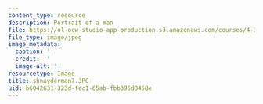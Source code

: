 ```yaml
---
content_type: resource
description: Portrait of a man
file: https://ol-ocw-studio-app-production.s3.amazonaws.com/courses/4-341-introduction-to-photography-fall-2002/b6042631323dfec165abfbb395d8458e_shnayderman7.JPG
file_type: image/jpeg
image_metadata:
  caption: ''
  credit: ''
  image-alt: ''
resourcetype: Image
title: shnayderman7.JPG
uid: b6042631-323d-fec1-65ab-fbb395d8458e
---
```

